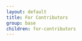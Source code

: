 ```yaml
---
layout: default
title: For Contributors
group: base
children: for-contributors
---
```

[//]: # (Reviewed at d0d6c2fedefb642744a24b4b0a6d8d7ad11532f6)
